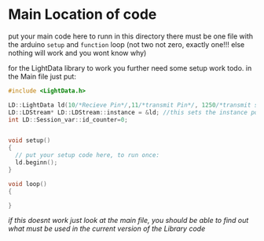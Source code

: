 # Main Location of code

put your main code here to runn in this directory there must be one file with the 
arduino ```setup``` and ```function``` loop (not two not zero, exactly one!!! else nothing will work and you wont know why)

for the LightData library to work you further need some setup work todo.
in the Main file just put: 
```c++
#include <LightData.h>

LD::LightData ld(10/*Recieve Pin*/,11/*transmit Pin*/, 1250/*transmit speed*/);
LD::LDStream* LD::LDStream::instance = &ld; //this sets the instance pointer to the correct instance of the class (needed for the ISR function)
int LD::Session_var::id_counter=0;


void setup() 
{
  // put your setup code here, to run once:
  ld.beginn();
}

void loop() 
{

}
```
_if this doesnt work just look at the main file, you should be able to find out what must be used in the current version of the Library code_ 
